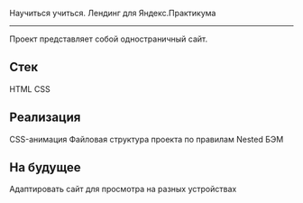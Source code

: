 Научиться учиться. Лендинг для Яндекс.Практикума

---

Проект представляет собой одностраничный сайт.


Стек
---

HTML
CSS

Реализация
---

CSS-анимация
Файловая структура проекта по правилам Nested БЭМ

На будущее
---

Адаптировать сайт для просмотра на разных устройствах
